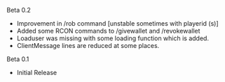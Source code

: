 Beta 0.2

- Improvement in /rob command [unstable sometimes with playerid (s)]
- Added some RCON commands to /givewallet and /revokewallet
- Loaduser was missing with some loading function which is added.
- ClientMessage lines are reduced at some places.

Beta 0.1
- Initial Release

